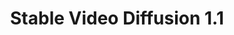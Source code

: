---
title: Stable Video Diffusion 1.1
emoji: 📺
colorFrom: purple
colorTo: purple
sdk: gradio
sdk_version: 4.32.2
app_file: app.py
pinned: false
license: other
disable_embedding: true
---